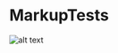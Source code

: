 # MarkupTests
![alt text](https://raw.github.com/CynderR/MarkupTests/blob/master/screenshots/stackoverflow.png "Inverted stach overflow")